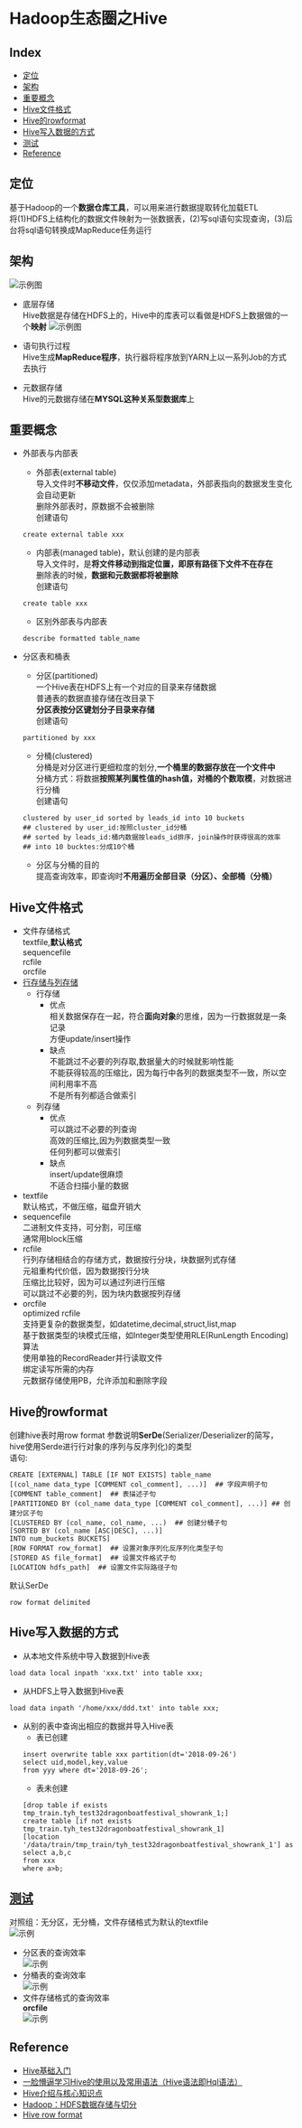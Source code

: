 Hadoop生态圈之Hive
===

Index
---
- [定位](#定位)
- [架构](#架构)
- [重要概念](#重要概念)
- [Hive文件格式](#Hive文件格式)
- [Hive的rowformat](#Hive的rowformat)
- [Hive写入数据的方式](#Hive写入数据的方式)
- [测试](#测试)
- [Reference](#Reference)

## 定位
基于Hadoop的一个**数据仓库工具**，可以用来进行数据提取转化加载ETL<br/>
将(1)HDFS上结构化的数据文件映射为一张数据表，(2)写sql语句实现查询，(3)后台将sql语句转换成MapReduce任务运行<br>

## 架构
![示例图](../图片/Hive架构.png)

- 底层存储<br/>
Hive数据是存储在HDFS上的，Hive中的库表可以看做是HDFS上数据做的一个**映射**
![示例图](../图片/Hive与HDFS的关联.png)

- 语句执行过程<br/>
Hive生成**MapReduce程序**，执行器将程序放到YARN上以一系列Job的方式去执行

- 元数据存储<br/>
Hive的元数据存储在**MYSQL这种关系型数据库**上

## 重要概念
- 外部表与内部表
  - 外部表(external table)<br/>
  导入文件时**不移动文件**，仅仅添加metadata，外部表指向的数据发生变化会自动更新<br/>
  删除外部表时，原数据不会被删除<br/>
  创建语句<br/>
  ```
  create external table xxx
  ```
  - 内部表(managed table)，默认创建的是内部表<br/>
  导入文件时，是**将文件移动到指定位置，即原有路径下文件不在存在**<br/>
  删除表的时候，**数据和元数据都将被删除**<br/>
  创建语句<br/>
  ```
  create table xxx
  ```
  
  - 区别外部表与内部表<br/>
  ```
  describe formatted table_name
  ```
  
- 分区表和桶表
  - 分区(partitioned)<br/>
  一个Hive表在HDFS上有一个对应的目录来存储数据<br/>
  普通表的数据直接存储在改目录下<br/>
  **分区表按分区键划分子目录来存储**<br/>
  创建语句<br/>
  ```
  partitioned by xxx
  ```
  - 分桶(clustered)<br/>
  分桶是对分区进行更细粒度的划分,**一个桶里的数据存放在一个文件中**<br/>
  分桶方式：将数据**按照某列属性值的hash值，对桶的个数取模**，对数据进行分桶<br/>
  创建语句<br/>
  ```
  clustered by user_id sorted by leads_id into 10 buckets
  ## clustered by user_id:按照cluster_id分桶
  ## sorted by leads_id:桶内数据按leads_id排序，join操作时获得很高的效率
  ## into 10 bucktes:分成10个桶
  ```
  - 分区与分桶的目的<br/>
  提高查询效率，即查询时**不用遍历全部目录（分区）、全部桶（分桶）**

## Hive文件格式
- 文件存储格式<br/>
textfile,**默认格式**<br/>
sequencefile<br/>
rcfile<br/>
orcfile<br/>
- [行存储与列存储](./存储.md)
  - 行存储
    - 优点<br/>
    相关数据保存在一起，符合**面向对象**的思维，因为一行数据就是一条记录<br/>
    方便update/insert操作
    - 缺点<br/>
    不能跳过不必要的列存取,数据量大的时候就影响性能<br/>
    不能获得较高的压缩比，因为每行中各列的数据类型不一致，所以空间利用率不高<br/>
    不是所有列都适合做索引<br/>
  - 列存储
    - 优点<br/>
    可以跳过不必要的列查询<br/>
    高效的压缩比,因为列数据类型一致<br/>
    任何列都可以做索引
    - 缺点<br/>
    insert/update很麻烦<br/>
    不适合扫描小量的数据<br/>
- textfile<br/>
默认格式，不做压缩，磁盘开销大
- sequencefile<br/>
二进制文件支持，可分割，可压缩<br/>
通常用block压缩
- rcfile<br/>
行列存储相结合的存储方式，数据按行分块，块数据列式存储<br/>
元祖重构代价低，因为数据按行分块<br/>
压缩比比较好，因为可以通过列进行压缩<br/>
可以跳过不必要的列，因为块内数据按列存储<br/>
- orcfile<br/>
optimized rcfile<br/>
支持更复杂的数据类型，如datetime,decimal,struct,list,map<br/>
基于数据类型的块模式压缩，如Integer类型使用RLE(RunLength Encoding)算法<br/>
使用单独的RecordReader并行读取文件<br/>
绑定读写所需的内存<br/>
元数据存储使用PB，允许添加和删除字段<br/>

## Hive的rowformat
创建hive表时用row format 参数说明**SerDe**(Serializer/Deserializer的简写，hive使用Serde进行行对象的序列与反序列化)的类型<br/>
语句:<br/>
```
CREATE [EXTERNAL] TABLE [IF NOT EXISTS] table_name
[(col_name data_type [COMMENT col_comment], ...)]  ## 字段声明子句
[COMMENT table_comment]  ## 表描述子句
[PARTITIONED BY (col_name data_type [COMMENT col_comment], ...)] ## 创建分区子句
[CLUSTERED BY (col_name, col_name, ...)  ## 创建分桶子句
[SORTED BY (col_name [ASC|DESC], ...)]
INTO num_buckets BUCKETS]
[ROW FORMAT row_format]  ## 设置对象序列化反序列化类型子句
[STORED AS file_format]  ## 设置文件格式子句
[LOCATION hdfs_path]  ## 设置文件实际路径子句
```
默认SerDe<br/>
```
row format delimited
```

## Hive写入数据的方式
- 从本地文件系统中导入数据到Hive表<br/>
```
load data local inpath 'xxx.txt' into table xxx;
```
- 从HDFS上导入数据到Hive表<br/>
```
load data inpath '/home/xxx/ddd.txt' into table xxx;
```
- 从别的表中查询出相应的数据并导入Hive表
  - 表已创建<br/>
  ```
  insert overwrite table xxx partition(dt='2018-09-26')
  select uid,model,key,value 
  from yyy where dt='2018-09-26';
  ```
  - 表未创建<br/>
  ```
  [drop table if exists tmp_train.tyh_test32dragonboatfestival_showrank_1;]
  create table [if not exists tmp_train.tyh_test32dragonboatfestival_showrank_1]
  [location '/data/train/tmp_train/tyh_test32dragonboatfestival_showrank_1'] as 
  select a,b,c
  from xxx
  where a>b;
  ```

## [测试](../测试/hive查询效率.sql)
对照组：无分区，无分桶，文件存储格式为默认的textfile<br/>
![示例](../图片/对照组查询耗时.png)
- 分区表的查询效率<br/>
![示例](../图片/分区表查询耗时.png)
- 分桶表的查询效率<br/>
![示例](../图片/分桶表查询耗时.png)
- 文件存储格式的查询效率<br/>
**orcfile**<br/>
![示例](../图片/orcfile查询耗时.png)

## Reference
- [Hive基础入门](https://zhuanlan.zhihu.com/p/51210324)
- [一脸懵逼学习Hive的使用以及常用语法（Hive语法即Hql语法）](https://cloud.tencent.com/developer/article/1010869)
- [Hive介绍与核心知识点](https://www.jianshu.com/p/e9ec6e14fe52)
- [Hadoop：HDFS数据存储与切分](https://blog.csdn.net/oraclestudyroad/article/details/51991576)
- [Hive row format](https://www.cnblogs.com/rrttp/p/9024153.html)
